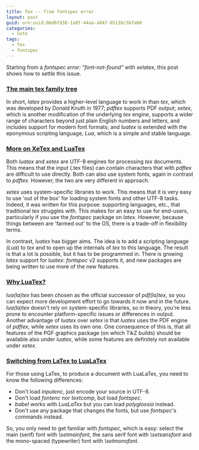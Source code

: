 ```yaml
---
title: Tex -- from fontspec error
layout: post
guid: urn:uuid:06d6fd38-1a0f-44aa-a04f-05118c5bfa60
categories:
  - note
tags:
  - Tex
  - fontspec
---
```


Starting from a *fontspec error: "font-not-found"* with *xelatex*, this post shows how to settle this issue.


### [The main tex family tree](https://www.overleaf.com/learn/latex/Articles/The_TeX_family_tree:_LaTeX,_pdfTeX,_XeTeX,_LuaTeX_and_ConTeXt)

In short, *latex* provides a higher-level language to work in than *tex*, which was developed by Donald Knuth in 1977; *pdftex* supports PDF output; *xetex*, which is another modification of the underlying *tex* engine, supports a wider range of characters beyond just plain English numbers and letters, and includes support for modern font formats; and *luatex* is extended with the eponymous scripting language, *Lua*, which is a simple and stable language.


### [More on XeTex and LuaTex](https://tex.stackexchange.com/questions/36/differences-between-luatex-context-and-xetex/72#72)

Both *luatex* and *xetex* are UTF-8 engines for processing *tex* documents. This means that the input (.tex files) can contain characters that with *pdftex* are difficult to use directly. Both can also use system fonts, again in contrast to *pdftex*. However, the two are very different in approach. 

*xetex* uses system-specific libraries to work. This means that it is very easy to use 'out of the box' for loading system fonts and other UTF-8 tasks. Indeed, it was written for this purpose: supporting languages, etc., that traditional *tex* struggles with. This makes for an easy to use for end-users, particularly if you use the *fontspec* package on *latex*. However, because things between are 'farmed out' to the OS, there is a trade-off in flexibility terms.

In contrast, *luatex* has bigger aims. The idea is to add a scripting language (*Lua*) to *tex* and to open up the internals of *tex* to this language. The result is that a lot is possible, but it has to be programmed in. There is growing *latex* support for *luatex*: *fontspec* v2 supports it, and new packages are being written to use more of the new features.

### [Why LuaTex?](https://tex.stackexchange.com/questions/126206/why-choose-lualatex-over-xelatex)

*lua(la)tex* has been chosen as the official successor of *pdf(la)tex*, so you can expect more development effort to go towards it now and in the future. *lua(la)tex* doesn't rely on system-specific libraries, so in theory, you're less prone to encounter platform-specific issues or differences in output. Another advantage of *luatex* over *xetex* is that *luatex* uses the PDF engine of *pdftex*, while *xetex* uses its own one. One consequence of this is, that all features of the PGF graphics package (on which TikZ builds) should be available also under *luatex*, while some features are definitely not available under *xetex*.


### [Switching from LaTex to LuaLaTex](http://dante.ctan.org/tex-archive/info/luatex/lualatex-doc/lualatex-doc.pdf)

For those using LaTex, to produce a document with LuaLaTex, you need to know the following differences:

- Don't load *inputenc*, just encode your source in UTF-8.
- Don't load *fontenc* nor *textcomp*, but load *fontspec*.
- *babel* works with *LuaLaTex* but you can load *polyglossia* instead.
- Don't use any package that changes the fonts, but use *fontspec*'s commands instead.

So, you only need to get familiar with *fontspec*, which is easy: select the main (serif) font with *\setmainfont*, the sans serif font with *\setsansfont* and the mono-spaced (typewriter) font with *\setmonofont*.
